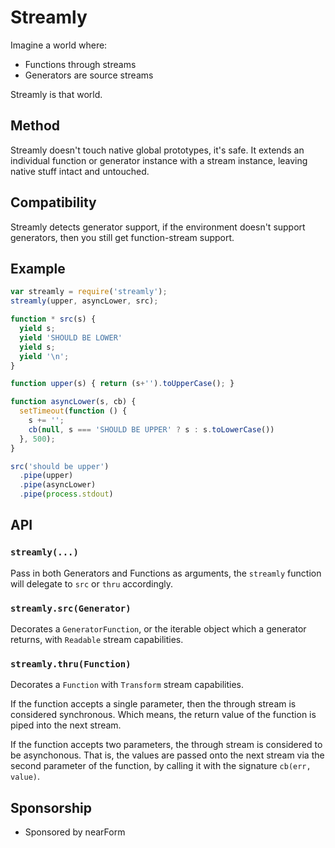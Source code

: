 # Streamly

Imagine a world where:

* Functions through streams
* Generators are source streams

Streamly is that world. 

## Method

Streamly doesn't touch native global prototypes, it's safe.
It extends an individual function or generator instance with
a stream instance, leaving native stuff intact and untouched.

## Compatibility

Streamly detects generator support, if the environment doesn't
support generators, then you still get function-stream support.

## Example

```javascript
var streamly = require('streamly');
streamly(upper, asyncLower, src);

function * src(s) {
  yield s;
  yield 'SHOULD BE LOWER'
  yield s;
  yield '\n';
}

function upper(s) { return (s+'').toUpperCase(); }

function asyncLower(s, cb) {
  setTimeout(function () {
    s += '';
    cb(null, s === 'SHOULD BE UPPER' ? s : s.toLowerCase())  
  }, 500);
}

src('should be upper')
  .pipe(upper)
  .pipe(asyncLower)
  .pipe(process.stdout)

```

## API

### `streamly(...)`

Pass in both Generators and Functions as arguments,
the `streamly` function will delegate to `src` or `thru`
accordingly.

### `streamly.src(Generator)`

Decorates a `GeneratorFunction`, or the iterable object
which a generator returns, with `Readable` stream
capabilities.

### `streamly.thru(Function)`

Decorates a `Function` with `Transform` stream capabilities.

If the function accepts a single parameter, then 
the through stream is considered synchronous. Which means,
the return value of the function is piped into the
next stream.

If the function accepts two parameters, the through
stream is considered to be asynchonous. That is, the 
values are passed onto the next stream via the second
parameter of the function, by calling it with the
signature `cb(err, value)`.


## Sponsorship

* Sponsored by nearForm



